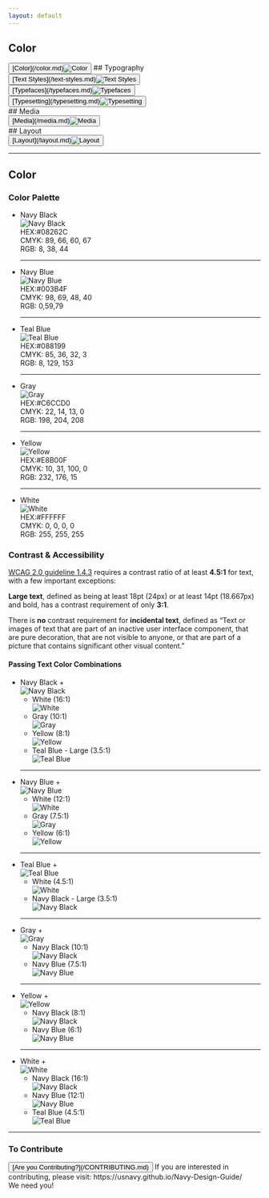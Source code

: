 ```yaml
---
layout: default
---
```

## Color<br>
<button class="menu-item">
 [Color](/color.md)<img src="img/Right-Chevron.png" alt="Color" class="chevron">
</button>
## Typography<br>
<button class="menu-item">
 [Text Styles](/text-styles.md)<img src="img/Right-Chevron.png" alt="Text Styles" class="chevron">
</button>
<button class="menu-item">
 [Typefaces](/typefaces.md)<img src="img/Right-Chevron.png" alt="Typefaces" class="chevron">
</button>
<button class="menu-item">
 [Typesetting](/typesetting.md)<img src="img/Right-Chevron.png" alt="Typesetting" class="chevron">
</button>
<br>
## Media<br>
<button class="menu-item">
 [Media](/media.md)<img src="img/Right-Chevron.png" alt="Media" class="chevron">
</button>
<br>
## Layout<br>
<button class="menu-item">
 [Layout](/layout.md)<img src="img/Right-Chevron.png" alt="Layout" class="chevron">
</button>
	  
<hr>

## Color

### Color Palette

<ul class="palette">
  <li class="swatch swatch--navy-black">
    <div class="swatch__name">Navy Black</div>
    <img src="img/Navy Black - PLAIN.jpg" alt="Navy Black" class="swatch-box-large"><br>
    HEX:#08262C  <br>
    CMYK: 89, 66, 60, 67  <br>
    RGB:  8, 38, 44  <br>
  </li>
  <hr>
  <li class="swatch swatch--navy-blue">
    <div class="swatch__name">Navy Blue</div>
    <img src="img/Navy Blue - PLAIN.jpg" alt="Navy Blue" class="swatch-box-large"><br>
    HEX:#003B4F  <br>
    CMYK: 98, 69, 48, 40  <br>
    RGB: 0,59,79  <br>
  </li>
  <hr>
  <li class="swatch swatch--teal-blue">
    <div class="swatch__name">Teal Blue</div>
    <img src="img/Teal Blue - PLAIN.jpg" alt="Teal Blue" class="swatch-box-large"><br>
    HEX:#088199  <br>
    CMYK: 85, 36, 32, 3  <br>
    RGB: 8, 129, 153  <br>
  </li>
  <hr>
  <li class="swatch swatch--gray">
    <div class="swatch__name">Gray</div>
    <img src="img/Gray - PLAIN.jpg" alt="Gray" class="swatch-box-large"><br>
    HEX:#C6CCD0  <br>
    CMYK: 22, 14, 13, 0  <br>
    RGB: 198, 204, 208  <br>
  </li>
  <hr>
  <li class="swatch swatch--yellow">
    <div class="swatch__name">Yellow</div>
    <img src="img/Yellow - PLAIN.jpg" alt="Yellow" class="swatch-box-large"><br>
    HEX:#E8B00F  <br>
    CMYK: 10, 31, 100, 0  <br>
    RGB: 232, 176, 15  <br>
  </li>
  <hr>
  <li class="swatch swatch--navy-white">
    <div class="swatch__name">White</div>
    <img src="img/Navy White - PLAIN.jpg" alt="White" class="swatch-box-large"><br>
    HEX:#FFFFFF  <br>
    CMYK: 0, 0, 0, 0  <br>
    RGB: 255, 255, 255  <br>
  </li>
</ul>

### Contrast & Accessibility

[WCAG 2.0 guideline 1.4.3](https://www.w3.org/TR/WCAG20/#visual-audio-contrast) requires
a contrast ratio of at least **4.5:1** for text, with a few important exceptions:

**Large text**, defined as being at least 18pt (24px) or at least 14pt (18.667px) and
bold, has a contrast requirement of only **3:1**.

There is **no** contrast requirement for **incidental text**, defined as “Text or images
of text that are part of an inactive user interface component, that are pure decoration,
that are not visible to anyone, or that are part of a picture that contains significant
other visual content.”

#### Passing Text Color Combinations

<ul class="text-color-combinations">
 <li class="swatch swatch--navy-black">
    <div class="swatch__name">Navy Black +</div>
    <img src="img/Navy Black - PLAIN.jpg" alt="Navy Black" class="swatch-box-large"><br>
    <ul class="swatch__options">
      <li class="swatch__option swatch__option--navy-white">White (16:1)</li>
      <img src="img/Navy White - PLAIN.jpg" alt="White" class="swatch-box"><br>
      <li class="swatch__option swatch__option--gray">Gray (10:1)</li>
      <img src="img/Gray - PLAIN.jpg" alt="Gray" class="swatch-box"><br>
      <li class="swatch__option swatch__option--yellow">Yellow (8:1)</li>
      <img src="img/Yellow - PLAIN.jpg" alt="Yellow" class="swatch-box"><br>
      <li class="swatch__option swatch__option--teal-blue swatch__option--large">Teal Blue - Large (3.5:1)</li>
      <img src="img/Teal Blue - PLAIN.jpg" alt="Teal Blue" class="swatch-box"><br>
    </ul>
  </li>
  <hr>
  <li class="swatch swatch--navy-blue">
    <div class="swatch__name">Navy Blue +</div>
    <img src="img/Navy Blue - PLAIN.jpg" alt="Navy Blue" class="swatch-box-large"><br>
    <ul class="swatch__options">
      <li class="swatch__option swatch__option--navy-white">White (12:1)</li>
      <img src="img/Navy White - PLAIN.jpg" alt="White" class="swatch-box"><br>
      <li class="swatch__option swatch__option--gray">Gray (7.5:1)</li>
      <img src="img/Gray - PLAIN.jpg" alt="Gray" class="swatch-box"><br>
      <li class="swatch__option swatch__option--yellow">Yellow (6:1)</li>
      <img src="img/Yellow - PLAIN.jpg" alt="Yellow" class="swatch-box"><br>
    </ul>
  </li>
  <hr>
  <li class="swatch swatch--teal-blue">
    <div class="swatch__name">Teal Blue +</div>
    <img src="img/Teal Blue - PLAIN.jpg" alt="Teal Blue" class="swatch-box-large"><br>
    <ul class="swatch__options">
      <li class="swatch__option swatch__option--navy-white">White (4.5:1)</li>
      <img src="img/Navy White - PLAIN.jpg" alt="White" class="swatch-box"><br>
      <li class="swatch__option swatch__option--navy-black swatch__option--large">Navy Black - Large (3.5:1)</li>
      <img src="img/Navy Black - PLAIN.jpg" alt="Navy Black" class="swatch-box"><br>
    </ul>
  </li>
  <hr>
  <li class="swatch swatch--gray">
    <div class="swatch__name">Gray +</div>
    <img src="img/Gray - PLAIN.jpg" alt="Gray" class="swatch-box-large"><br>
    <ul class="swatch__options">
      <li class="swatch__option swatch__option--navy-black">Navy Black (10:1)</li>
      <img src="img/Navy Black - PLAIN.jpg" alt="Navy Black" class="swatch-box"><br>
      <li class="swatch__option swatch__option--navy-blue">Navy Blue (7.5:1)</li>
      <img src="img/Navy Blue - PLAIN.jpg" alt="Navy Blue" class="swatch-box"><br>
    </ul>
  </li>
  <hr>
  <li class="swatch swatch--yellow">
    <div class="swatch__name">Yellow +</div>
    <img src="img/Yellow - PLAIN.jpg" alt="Yellow" class="swatch-box-large"><br>
    <ul class="swatch__options">
      <li class="swatch__option swatch__option--navy-black">Navy Black (8:1)</li>
      <img src="img/Navy Black - PLAIN.jpg" alt="Navy Black" class="swatch-box"><br>
      <li class="swatch__option swatch__option--navy-blue">Navy Blue (6:1)</li>
      <img src="img/Navy Blue - PLAIN.jpg" alt="Navy Blue" class="swatch-box"><br>
    </ul>
  </li>
  <hr>
  <li class="swatch swatch--navy-white">
    <div class="swatch__name">White +</div>
    <img src="img/Navy White - PLAIN.jpg" alt="White" class="swatch-box-large"><br>
    <ul class="swatch__options">
      <li class="swatch__option swatch__option--navy-black">Navy Black (16:1)</li>
      <img src="img/Navy Black - PLAIN.jpg" alt="Navy Black" class="swatch-box"><br>
      <li class="swatch__option swatch__option--navy-blue">Navy Blue (12:1)</li>
      <img src="img/Navy Blue - PLAIN.jpg" alt="Navy Blue" class="swatch-box"><br>
      <li class="swatch__option swatch__option--teal-blue">Teal Blue (4.5:1)</li>
      <img src="img/Teal Blue - PLAIN.jpg" alt="Teal Blue" class="swatch-box"><br>
    </ul>
  </li>
</ul>

<hr>

### To Contribute<br>
<button id="contribute-guidance">
[Are you Contributing?](/CONTRIBUTING.md)
</button>  
<span class="contribute-comment">If you are interested in contributing, please visit: https://usnavy.github.io/Navy-Design-Guide/ <br>We need you!</span>
<br>
<br>


